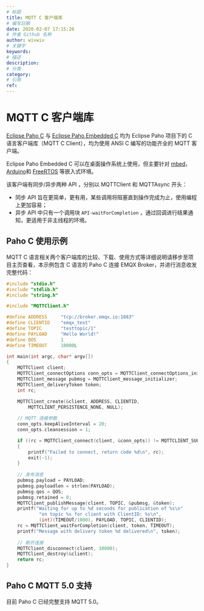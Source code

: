 ```yaml
---
# 标题
title: MQTT C 客户端库
# 编写日期
date: 2020-02-07 17:15:26
# 作者 Github 名称
author: wivwiv
# 关键字
keywords:
# 描述
description:
# 分类
category: 
# 引用
ref:
---
```



# MQTT C 客户端库

[Eclipse Paho C](https://www.eclipse.org/paho/clients/c/) 与 [Eclipse Paho Embedded C](https://www.eclipse.org/paho/clients/c/embedded/) 均为 Eclipse Paho 项目下的 C 语言客户端库（MQTT C Client），均为使用 ANSI C 编写的功能齐全的 MQTT 客户端。

Eclipse Paho Embedded C 可以在桌面操作系统上使用，但主要针对 [mbed](http://mbed.org/)，[Arduino](http://www.arduino.cc/)和 [FreeRTOS](http://freertos.org/) 等嵌入式环境。

该客户端有同步/异步两种 API ，分别以 MQTTClient 和 MQTTAsync 开头：

- 同步 API 旨在更简单，更有用，某些调用将阻塞直到操作完成为止，使用编程上更加容易；
- 异步 API 中只有一个调用块 `API-waitForCompletion` ，通过回调进行结果通知，更适用于非主线程的环境。

## Paho C 使用示例

MQTT C 语言相关两个客户端库的比较、下载、使用方式等详细说明请移步至项目主页查看，本示例包含 C 语言的 Paho C 连接 EMQX Broker，并进行消息收发完整代码：

```c
#include "stdio.h"
#include "stdlib.h"
#include "string.h"

#include "MQTTClient.h"

#define ADDRESS     "tcp://broker.emqx.io:1883"
#define CLIENTID    "emqx_test"
#define TOPIC       "testtopic/1"
#define PAYLOAD     "Hello World!"
#define QOS         1
#define TIMEOUT     10000L

int main(int argc, char* argv[])
{
    MQTTClient client;
    MQTTClient_connectOptions conn_opts = MQTTClient_connectOptions_initializer;
    MQTTClient_message pubmsg = MQTTClient_message_initializer;
    MQTTClient_deliveryToken token;
    int rc;

    MQTTClient_create(&client, ADDRESS, CLIENTID,
        MQTTCLIENT_PERSISTENCE_NONE, NULL);
  
    // MQTT 连接参数
    conn_opts.keepAliveInterval = 20;
    conn_opts.cleansession = 1;

    if ((rc = MQTTClient_connect(client, &conn_opts)) != MQTTCLIENT_SUCCESS)
    {
        printf("Failed to connect, return code %d\n", rc);
        exit(-1);
    }
  
    // 发布消息
    pubmsg.payload = PAYLOAD;
    pubmsg.payloadlen = strlen(PAYLOAD);
    pubmsg.qos = QOS;
    pubmsg.retained = 0;
    MQTTClient_publishMessage(client, TOPIC, &pubmsg, &token);
    printf("Waiting for up to %d seconds for publication of %s\n"
            "on topic %s for client with ClientID: %s\n",
            (int)(TIMEOUT/1000), PAYLOAD, TOPIC, CLIENTID);
    rc = MQTTClient_waitForCompletion(client, token, TIMEOUT);
    printf("Message with delivery token %d delivered\n", token);
  
    // 断开连接
    MQTTClient_disconnect(client, 10000);
    MQTTClient_destroy(&client);
    return rc;
}
```

## Paho C MQTT 5.0 支持

目前 Paho C 已经完整支持 MQTT 5.0。